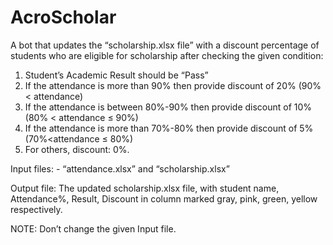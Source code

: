 # AcroScholar
A bot that updates the “scholarship.xlsx file” with a discount percentage of students who are eligible for scholarship after checking the given condition: 
1. Student’s Academic Result should be “Pass”
2. If the attendance is more than 90% then provide discount of 20%
(90% < attendance)
3. If the attendance is between 80%-90% then provide discount of 10%
(80% < attendance ≤ 90%)
4. If the attendance is more than 70%-80% then provide discount of 5%
(70%<attendance ≤ 80%)
5. For others, discount: 0%.


Input files: - “attendance.xlsx” and “scholarship.xlsx”

Output file: The updated scholarship.xlsx file, with student name,
Attendance%, Result, Discount in column marked gray, pink, green, yellow
respectively.

NOTE: Don’t change the given Input file.
